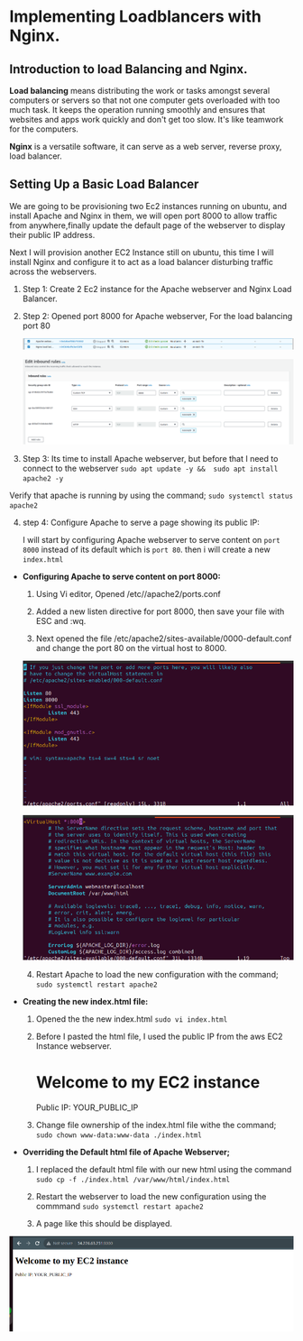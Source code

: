 # Implementing Loadblancers with Nginx.

 ## Introduction to load Balancing and Nginx.

 **Load balancing** means distributing the work or tasks amongst several computers or servers so that not one computer gets overloaded with too much task. It keeps the operation running smoothly and ensures that websites and apps work quickly and don't get too slow. It's like teamwork for the computers.

 **Nginx** is a versatile software, it can serve as a web server, reverse proxy, load balancer.


 ## Setting Up a Basic Load Balancer

 We are going to be provisioning two Ec2 instances running on ubuntu, and install Apache and Nginx in them, we will open port 8000 to allow traffic from anywhere,finally update the default page of the webserver  to display their public IP address. 

 Next I will provision another EC2 Instance still on ubuntu, this time I will install Nginx and configure it to act as a load balancer disturbing traffic across the webservers. 

1. Step 1: Create 2 Ec2 instance for the Apache webserver and Nginx Load Balancer.

2. Step 2: Opened port 8000 for Apache webserver, For the load balancing port 80 
   
   ![Alt text](<Images/Apache Web server and Load balancer.png>)

   ![Alt text](<Images/Edit port 8000.png>)

3. Step 3: Its time to install Apache webserver, but before that I need to connect to the webserver 
   `sudo apt update -y &&  sudo apt install apache2 -y`

  Verify that apache is running by using the command;
  `sudo systemctl status apache2`

4. step 4: Configure Apache to serve a page showing its public IP:

   I will start by configuring Apache webserver to serve content on `port 8000` instead of its default which is `port 80`.
   then i will create a new `index.html`

- **Configuring Apache to serve content on port 8000:**
   
   1. Using Vi editor, Opened /etc//apache2/ports.conf

   2. Added a new listen directive for port 8000, then save your file with ESC and :wq.

   3. Next opened the file /etc/apache2/sites-available/0000-default.conf and change the port 80 on the virtual host to 8000.

   ![Alt text](<Images/Apache webser  port 8000 conf1.png>)

   ![Alt text](<Images/Apache webserver  virtual host port 8000 .png>)

   4. Restart Apache to load the new configuration with the command;
     `sudo systemctl restart apache2`

- **Creating the new index.html file:**

   1. Opened the the new index.html
   `sudo vi index.html`

   2. Before I pasted the html file, I used the public IP from the aws EC2 Instance webserver.
           <!DOCTYPE html>
        <html>
        <head>
            <title>My EC2 Instance</title>
        </head>
        <body>
            <h1>Welcome to my EC2 instance</h1>
            <p>Public IP: YOUR_PUBLIC_IP</p>
        </body>
        </html>

  3. Change file ownership of the index.html file withe the command;
     `sudo chown www-data:www-data ./index.html`

- **Overriding the Default html file of Apache Webserver;**

  1. I replaced the default html file with our new html using the command
     `sudo cp -f ./index.html /var/www/html/index.html`

  2. Restart the webserver to load the new configuration using the commmand
     `sudo systemctl restart apache2`

  3. A page like this should be displayed.

![Alt text](<Images/Apache webserver Ec2 instances.png>)












